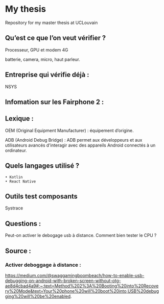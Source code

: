 # My thesis
Repository for my master thesis at UCLouvain


## Qu’est ce que l’on veut vérifier ?

Processeur, GPU et modem 4G

batterie, camera, micro, haut parleur.

## Entreprise qui vérifie déjà :

NSYS

## Infomation sur les Fairphone 2 :

## Lexique :
OEM (Original Equipment Manufacturer) : équipement d’origine.  
  
ADB (Android Debug Bridge) : ADB permet aux développeurs et aux utilisateurs avancés d'interagir avec des appareils Android connectés à un ordinateur.


## Quels langages utilisé ?

    • Kotlin 
    • React Native

## Outils test composants
Systrace

## Questions :
Peut-on activer le debogage usb à distance.
Comment bien tester le CPU ?


## Source :
### Activer deboggage à distance :
https://medium.com/@swaggamingboombeach/how-to-enable-usb-debugging-on-android-with-broken-screen-without-otg-ae8d4cbad4a9#:~:text=Method%202%3A%20Booting%20into%20Recovery%20Mode&text=Your%20phone%20will%20boot%20into,USB%20debugging%20will%20be%20enabled.